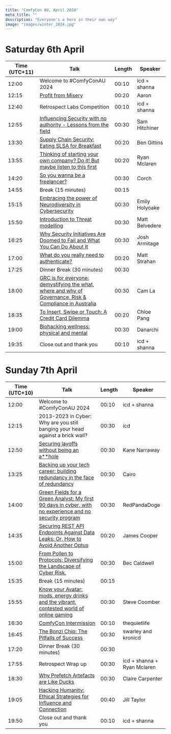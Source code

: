 ```yaml
---
title: "ComfyCon AU, April 2024"
meta_title: ""
description: "Everyone's a hero in their own way"
image: "images/winter_2024.jpg"
---
```


# Saturday 6th April
| Time (UTC+11)             | Talk | Length | Speaker |
|---------------------------|------|--------|---------|
| 12:00                     | Welcome to #ComfyConAU 2024 | 00:10 | icd + shanna |
| 12:15                     | [Profit from Misery](https://au.comfycon.rocks/previous_events/2024_04/profit-from-misery/) | 00:20 | Aaron |
| 12:40                     | Retrospect Labs Competition | 00:10 | icd + shanna |
| 12:55                     | [Influencing Security with no authority - Lessons from the field](https://au.comfycon.rocks/previous_events/2024_04/influencing-security-with-no-authority---lessons-from-the-field/) | 00:30 | Sam Hitchiner |
| 13:30                     | [Supply Chain Security: Eating SLSA for Breakfast](https://au.comfycon.rocks/previous_events/2024_04/supply-chain-security--eating-slsa-for-breakfast/) | 00:20 | Ben Gittins |
| 13:55                     | [Thinking of starting your own company? Do it! But maybe listen to this first](https://au.comfycon.rocks/previous_events/2024_04/thinking-of-starting-your-own-company--do-it-but-maybe-listen-to-this-first/) | 00:20 | Ryan Mclaren|
| 14:20                     | [So you wanna be a freelancer?](https://au.comfycon.rocks/previous_events/2024_04/so-you-wanna-be-a-freelancer-/) | 00:30 | Corch |
| 14:55                     | Break (15 minutes) | 00:15 |  |
| 15:15                     | [Embracing the power of Neurodiversity in Cybersecurity](https://au.comfycon.rocks/previous_events/2024_04/embracing-the-power-of-neurodiversity-in-cybersecurity/) | 00:30 | Emily Holyoake|
| 15:50                     | [Introduction to Threat modelling](https://au.comfycon.rocks/previous_events/2024_04/introduction-to-threat-modelling/) | 00:30 | Matt Belvedere |
| 16:25                     | [Why Security Initiatives Are Doomed to Fail and What You Can Do About It](https://au.comfycon.rocks/previous_events/2024_04/why-security-initiatives-are-doomed-to-fail-and-what-you-can-do-about-it/) | 00:30 | Josh Armitage |
| 17:00                     | [What do you really need to authenticate?](https://au.comfycon.rocks/previous_events/2024_04/what-do-you-really-need-to-authenticate-/) | 00:20 | Matt Strahan |
| 17:25                     | Dinner Break (30 minutes) | 00:30 |  |
| 18:00                     | [GRC is for everyone: demystifying the what, where and why of Governance, Risk & Compliance in Australia](https://au.comfycon.rocks/previous_events/2024_04/grc-is-for-everyone--demystifying-the-what-where-and-why-of-governance-risk--compliance-in-australia/) | 00:30 | Cam La |
| 18:35                     | [To Insert, Swipe or Touch: A Credit Card Dilemma](https://au.comfycon.rocks/previous_events/2024_04/to-insert-swipe-or-touch--a-credit-card-dilemma/) | 00:20 | Chloe Pang |
| 19:00                     | [Biohacking wellness: physical and mental](https://au.comfycon.rocks/previous_events/2024_04/biohacking-wellness--physical-and-mental/) | 00:30 | Danarchi |
| 19:35                     | Close out and thank you | 00:10 | icd + shanna |

# Sunday 7th April

| Time (UTC+10)           | Talk | Length | Speaker |
|-------------------------|------|--------|---------|
| 12:00                   | Welcome to #ComfyConAU 2024 | 00:10 | icd + shanna |
| 12:15                   | 2013-2023 in Cyber: Why are you still banging your head against a brick wall? | 00:30 | icd |
| 12:50                   | [Securing layoffs without being an a\*\*hole](https://au.comfycon.rocks/previous_events/2024_04/securing-layoffs-without-being-an-a--hole/) | 00:30 | Kane Narraway|
| 13:25                   | [Backing up your tech career: building redundancy in the face of redundancy](https://au.comfycon.rocks/previous_events/2024_04/backing-up-your-tech-career--building-redundancy-in-the-face-of-redundancy/) | 00:30 | Cairo |
| 14:00                   | [Green Fields for a Green Analyst: My first 90 days in cyber, with no experience and no security program](https://au.comfycon.rocks/previous_events/2024_04/green-fields-for-a-green-analyst--my-first-90-days-in-cyber-with-no-experience-and-no-security-program/) | 00:30 | RedPandaDoge |
| 14:35                   | [Securing REST API Endpoints Against Data Leaks: Or, How to Avoid Another Optus](https://au.comfycon.rocks/previous_events/2024_04/securing-rest-api-endpoints-against-data-leaks--or-how-to-avoid-another-optus/) | 00:20 | James Cooper |
| 15:00                   | [From Pollen to Protocols: Diversifying the Landscape of Cyber Risk.](https://au.comfycon.rocks/previous_events/2024_04/from-pollen-to-protocols--diversifying-the-landscape-of-cyber-risk./) | 00:30 | Bec Caldwell |
| 15:35                   | Break (15 minutes) | 00:15 |  |
| 15:55                   | [Know your Avatar: mods, energy drinks and the vibrant, contested world of online gaming](https://au.comfycon.rocks/previous_events/2024_04/know-your-avatar--mods-energy-drinks-and-the-vibrant-contested-world-of-online-gaming/) | 00:30 | Steve Coomber |
| 16:30                   | [ComfyCon Intermission](https://au.comfycon.rocks/previous_events/2024_04/comfycon-intermission/) | 00:10 | thequietlife |
| 16:45                   | [The Bonzi Chip: The Pitfalls of Success](https://au.comfycon.rocks/previous_events/2024_04/the-bonzi-chip--the-pitfalls-of-success/) | 00:30 | swarley and kronicd |
| 17:20                   | Dinner Break (30 minutes) | 00:30 |  |
| 17:55                   | Retrospect Wrap up | 00:30 | icd + shanna + Ryan Mclaren |
| 18:30                   | [Why Prefetch Artefacts are Like Ducks](https://au.comfycon.rocks/previous_events/2024_04/why-prefetch-artefacts-are-like-ducks/) | 00:30 | Claire Carpenter |
| 19:05                   | [Hacking Humanity: Ethical Strategies for Influence and Connection](https://au.comfycon.rocks/previous_events/2024_04/hacking-humanity--ethical-strategies-for-influence-and-connection/) | 00:40 | Jill Taylor |
| 19:50                   | Close out and thank you | 00:10 | icd + shanna |
